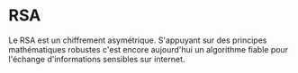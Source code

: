# RSA
Le RSA est un chiffrement asymétrique. S'appuyant sur des principes mathématiques robustes c'est encore aujourd'hui un algorithme fiable pour l'échange d'informations sensibles sur internet.
